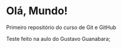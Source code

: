 # Olá, Mundo!
 Primeiro repositório do curso de Git e GitHub

Teste feito na aulo do Gustavo Guanabara;